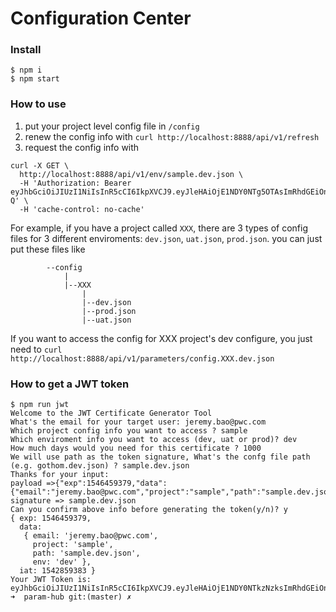 # Configuration Center


### Install
```shell
$ npm i
$ npm start
```
### How to use
1. put your project level config file in `/config`
2. renew the config info with `curl http://localhost:8888/api/v1/refresh`
3. request the config info with 

```shell
curl -X GET \
  http://localhost:8888/api/v1/env/sample.dev.json \
  -H 'Authorization: Bearer eyJhbGciOiJIUzI1NiIsInR5cCI6IkpXVCJ9.eyJleHAiOjE1NDY0NTg5OTAsImRhdGEiOnsiZW1haWwiOiJqZXJlbXkuYmFvQHB3Yy5jb20iLCJwcm9qZWN0Ijoic2FtcGxlIiwicGF0aCI6InNhbXBsZS5kZXYuanNvbiIsImVudiI6ImRldiJ9LCJpYXQiOjE1NDI4NTg5OTR9.wsWBxhHFyhrAMJMbYe8coUndM6GbNCMNKgrpB1vO8-Q' \
  -H 'cache-control: no-cache'
```

For example, if you have a project called `XXX`, there are 3 types of config files for 3 different enviroments: `dev.json`, `uat.json`, `prod.json`. you can just put these files like
```
        --config
            |
            |--XXX
                |
                |--dev.json
                |--prod.json
                |--uat.json
```
If you want to access the config for XXX project's dev configure, you just need to `curl http://localhost:8888/api/v1/parameters/config.XXX.dev.json`


### How to get a JWT token

```shell
$ npm run jwt
Welcome to the JWT Certificate Generator Tool
What's the email for your target user: jeremy.bao@pwc.com
Which project config info you want to access ? sample
Which enviroment info you want to access (dev, uat or prod)? dev
How much days would you need for this certificate ? 1000
We will use path as the token signature, What's the confg file path (e.g. gothom.dev.json) ? sample.dev.json
Thanks for your input:
payload =>{"exp":1546459379,"data":{"email":"jeremy.bao@pwc.com","project":"sample","path":"sample.dev.json","env":"dev"}}
signature => sample.dev.json
Can you confirm above info before generating the token(y/n)? y
{ exp: 1546459379,
  data:
   { email: 'jeremy.bao@pwc.com',
     project: 'sample',
     path: 'sample.dev.json',
     env: 'dev' },
  iat: 1542859383 }
Your JWT Token is:
eyJhbGciOiJIUzI1NiIsInR5cCI6IkpXVCJ9.eyJleHAiOjE1NDY0NTkzNzksImRhdGEiOnsiZW1haWwiOiJqZXJlbXkuYmFvQHB3Yy5jb20iLCJwcm9qZWN0Ijoic2FtcGxlIiwicGF0aCI6InNhbXBsZS5kZXYuanNvbiIsImVudiI6ImRldiJ9LCJpYXQiOjE1NDI4NTkzODN9.cRBQhvTXoLlVoZ1J64aJqxaMiBKmKuBwWD8rQkfjck8
➜  param-hub git:(master) ✗
```
          
